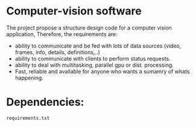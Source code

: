 # Computer-vision software
The project propose a structure design code for a computer vision application,
Therefore, the requirements are:
  - ability to communicate and be fed with lots of data sources (video, frames, info, details, definitions,..)
  - ability to communicate with clients to perform status requests.
  - ability to deal with multitasking, parallel gpu or dist. processing.
  - Fast, reliable and available for anyone who wants a sumamry of whats happening.



# Dependencies: 

```requirements.txt```


